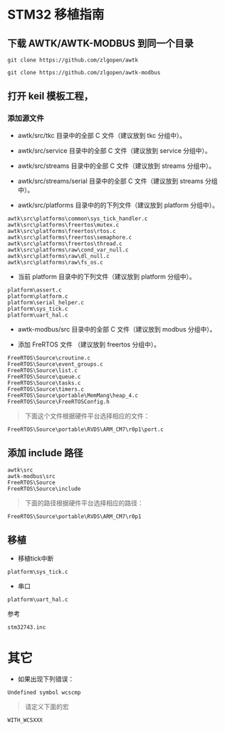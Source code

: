 # STM32 移植指南

## 下载 AWTK/AWTK-MODBUS 到同一个目录

```
git clone https://github.com/zlgopen/awtk
```

```
git clone https://github.com/zlgopen/awtk-modbus
```

## 打开 keil 模板工程，

### 添加源文件

* awtk/src/tkc 目录中的全部 C 文件（建议放到 tkc 分组中）。

* awtk/src/service 目录中的全部 C 文件（建议放到 service 分组中）。

* awtk/src/streams 目录中的全部 C 文件（建议放到 streams 分组中）。

* awtk/src/streams/serial 目录中的全部 C 文件（建议放到 streams 分组中）。

* awtk/src/platforms 目录中的的下列文件（建议放到 platform 分组中）。

```
awtk\src\platforms\common\sys_tick_handler.c
awtk\src\platforms\freertos\mutex.c
awtk\src\platforms\freertos\rtos.c
awtk\src\platforms\freertos\semaphore.c
awtk\src\platforms\freertos\thread.c
awtk\src\platforms\raw\cond_var_null.c
awtk\src\platforms\raw\dl_null.c
awtk\src\platforms\raw\fs_os.c
```

* 当前 platform 目录中的下列文件（建议放到 platform 分组中）。

```
platform\assert.c
platform\platform.c
platform\serial_helper.c
platform\sys_tick.c
platform\uart_hal.c
```

* awtk-modbus/src 目录中的全部 C 文件（建议放到 modbus 分组中）。

* 添加 FreRTOS 文件 （建议放到 freertos 分组中）。

```
FreeRTOS\Source\croutine.c
FreeRTOS\Source\event_groups.c
FreeRTOS\Source\list.c
FreeRTOS\Source\queue.c
FreeRTOS\Source\tasks.c
FreeRTOS\Source\timers.c
FreeRTOS\Source\portable\MemMang\heap_4.c
FreeRTOS\Source\FreeRTOSConfig.h
```

> 下面这个文件根据硬件平台选择相应的文件：

```
FreeRTOS\Source\portable\RVDS\ARM_CM7\r0p1\port.c
```

## 添加 include 路径

```
awtk\src
awtk-modbus\src
FreeRTOS\Source
FreeRTOS\Source\include
```

> 下面的路径根据硬件平台选择相应的路径：

```
FreeRTOS\Source\portable\RVDS\ARM_CM7\r0p1
```

## 移植


* 移植tick中断

```
platform\sys_tick.c
```

* 串口

```
platform\uart_hal.c
```

参考

```
stm32743.inc
```

# 其它

* 如果出现下列错误：

```
Undefined symbol wcscmp
```

> 请定义下面的宏

```
WITH_WCSXXX
```